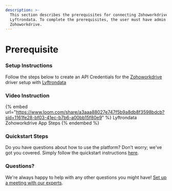 ```yaml
---
description: >-
  This section describes the prerequisites for connecting Zohoworkdrive to
  Lyftrondata. To complete the prerequisites, the user must have admin access to
  Zohoworkdrive.
---
```


# Prerequisite

<mark style="color:blue;"></mark>

### Setup Instructions

Follow the steps below to create an API Credentials for the [Zohoworkdrive](https://www.lyftrondata.com/integration/business-analytics/zoho-workdrive/) driver setup with [Lyftrondata](https://www.lyftrondata.com)

### Video Instruction

{% embed url="https://www.loom.com/share/a3aaa88027e747f5b9a8db8f3598bdcb?sid=1161fe28-bf03-41ec-b7b6-a00bb15f80e9" %}
Lyftrondata Zohoworkdrive App Steps
{% endembed %}

### Quickstart Steps

Do you have questions about how to use the platform? Don't worry; we've got you covered. Simply follow the quickstart instructions [here](README.md).

### Questions? <a href="#questions" id="questions"></a>

We're always happy to help with any other questions you might have! [Set up a meeting with our experts](https://www.lyftrondata.com/book-a-meeting/).

